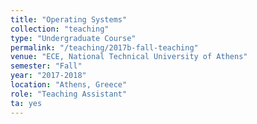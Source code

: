 ```yaml
---
title: "Operating Systems"
collection: "teaching"
type: "Undergraduate Course"
permalink: "/teaching/2017b-fall-teaching"
venue: "ECE, National Technical University of Athens"
semester: "Fall"
year: "2017-2018"
location: "Athens, Greece"
role: "Teaching Assistant"
ta: yes
---
```


